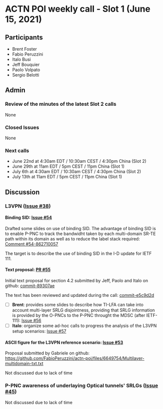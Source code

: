 # ACTN POI weekly call - Slot 1 (June 15, 2021)

## Participants
- Brent Foster
- Fabio Peruzzini
- Italo Busi
- Jeff Bouquier
- Paolo Volpato
- Sergio Belotti

## Admin

### Review of the minutes of the latest Slot 2 calls

None

### Closed Issues

None

### Next calls

- June 22nd at 4:30am EDT / 10:30am CEST / 4:30pm China (Slot 2)
- June 29th at 11am EDT / 5pm CEST / 11pm China (Slot 1)
- July 6th at 4:30am EDT / 10:30am CEST / 4:30pm China (Slot 2)
- July 13th at 11am EDT / 5pm CEST / 11pm China (Slot 1)

## Discussion

### L3VPN ([Issue #38](https://github.com/FabioPeruzzini/actn-poi/issues/38))

#### Binding SID: [Issue #54](https://github.com/FabioPeruzzini/actn-poi/issues/54)

Drafted some slides on use of binding SID. The advantage of binding SID is to enable P-PNC to track the bandwidht taken by each multi-domain SR-TE path within its domain as well as to reduce the label stack required: [Comment #54-862710057](https://github.com/FabioPeruzzini/actn-poi/issues/54#issuecomment-862710057)

The target is to describe the use of binding SID in the I-D update for IETF 111.

#### Text proposal: [PR #55](https://github.com/FabioPeruzzini/actn-poi/pull/55)

Initial text proposal for section 4.2 submitted by Jeff, Paolo and Italo on github: [commit-89307ae](https://github.com/FabioPeruzzini/actn-poi/pull/55/commits/89307ae022958c78d539582dc2125794b670c378)

The text has been reviewed and updated during the call: [commit-e5c9d2d](https://github.com/FabioPeruzzini/actn-poi/pull/55/commits/e5c9d2d64a35800f54adaf1add29b252d1179c97)

- [ ] **Brent**: provides some slides to describe how TI-LFA can take into account multi-layer SRLG disjointness, providing that SRLG information is provided by the O-PNCs to the P-PNC throught the MDSC (after IETF-111): [Issue #56](https://github.com/FabioPeruzzini/actn-poi/issues/56)
- [ ] **Italo**: organize some ad-hoc calls to progress the analysis of the L3VPN setup scenarios: [Issue #57](https://github.com/FabioPeruzzini/actn-poi/issues/57)

#### ASCII figure for the L3VPN reference scenario: [Issue #53](https://github.com/FabioPeruzzini/actn-poi/issues/53)

Proposal submitted by Gabriele on github: https://github.com/FabioPeruzzini/actn-poi/files/6649754/Multilayer-multidomain-txt.txt

Not discussed due to lack of time

### P-PNC awareness of underlaying Optical tunnels' SRLGs ([Issue #45](https://github.com/FabioPeruzzini/actn-poi/issues/45))

Not discussed due to lack of time
